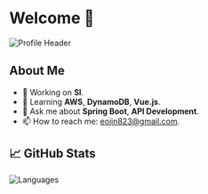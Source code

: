 # Welcome 🚀

![Profile Header]((https://via.placeholder.com/300x150?text=Hello+World))

## About Me
- 🔭 Working on **SI**.
- 🌱 Learning **AWS**, **DynamoDB**, **Vue.js**.
- 💬 Ask me about **Spring Boot**, **API Development**.
- 📫 How to reach me: [eojin823@gmail.com](mailto:eojin823@gmail.com).

## 📈 GitHub Stats
![Languages](https://github-readme-stats.vercel.app/api/top-langs/?username=deepria&layout=compact&theme=radical)

